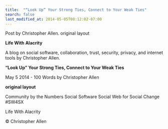 ```yaml
---
title:  "“Look Up” Your Strong Ties, Connect to Your Weak Ties"
search: false
last_modified_at: 2014-05-05T08:12:02-07:00
---
```


Post by Christopher Allen. original layout


**Life With Alacrity**

A blog on social software, collaboration, trust, security, privacy, and internet tools by Christopher Allen.

**“Look Up” Your Strong Ties, Connect to Your Weak Ties**

May 5 2014 - 100 Words
by Christopher Allen

**original layout**

Community by the Numbers Social Software Social Web for Social Change #SW4SX

Life With Alacrity

© Christopher Allen
